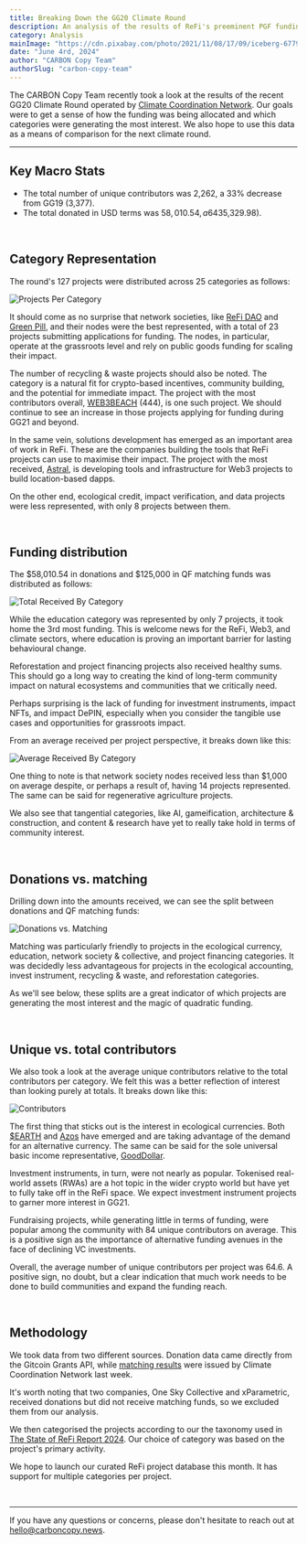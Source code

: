```yaml
---
title: Breaking Down the GG20 Climate Round
description: An analysis of the results of ReFi's preeminent PGF funding round operated by Climate Coordination Network.
category: Analysis
mainImage: "https://cdn.pixabay.com/photo/2021/11/08/17/09/iceberg-6779681_1280.jpg"
date: "June 4rd, 2024"
author: "CARBON Copy Team"
authorSlug: "carbon-copy-team"
---
```


The CARBON Copy Team recently took a look at the results of the recent GG20 Climate Round operated by [Climate Coordination Network](/project/climate-coordination-network/). Our goals were to get a sense of how the funding was being allocated and which categories were generating the most interest. We also hope to use this data as a means of comparison for the next climate round.

<hr class="lede center-square">

## Key Macro Stats

- The total number of unique contributors was 2,262, a 33% decrease from GG19 (3,377).
- The total donated in USD terms was $58,010.54, a 64% increase from GG19 ($35,329.98).

<br>

## Category Representation

The round's 127 projects were distributed across 25 categories as follows:

![Projects Per Category](/images/1_projects_per_category.svg)

It should come as no surprise that network societies, like [ReFi DAO](/project/refi-dao/) and [Green Pill](/project/green-pill), and their nodes were the best represented, with a total of 23 projects submitting applications for funding. The nodes, in particular, operate at the grassroots level and rely on public goods funding for scaling their impact.

The number of recycling & waste projects should also be noted. The category is a natural fit for crypto-based incentives, community building, and the potential for immediate impact. The project with the most contributors overall, [WEB3BEACH](/project/web3beach/) (444), is one such project. We should continue to see an increase in those projects applying for funding during GG21 and beyond.

In the same vein, solutions development has emerged as an important area of work in ReFi. These are the companies building the tools that ReFi projects can use to maximise their impact. The project with the most received, [Astral](/project/astral/), is developing tools and infrastructure for Web3 projects to build location-based dapps.

On the other end, ecological credit, impact verification, and data projects were less represented, with only 8 projects between them.

<br>

## Funding distribution

The $58,010.54 in donations and $125,000 in QF matching funds was distributed as follows:

![Total Received By Category](/images/2_total_received_by_category.svg)

While the education category was represented by only 7 projects, it took home the 3rd most funding. This is welcome news for the ReFi, Web3, and climate sectors, where education is proving an important barrier for lasting behavioural change. 

Reforestation and project financing projects also received healthy sums. This should go a long way to creating the kind of long-term community impact on natural ecosystems and communities that we critically need.

Perhaps surprising is the lack of funding for investment instruments, impact NFTs, and impact DePIN, especially when you consider the tangible use cases and opportunities for grassroots impact.

From an average received per project perspective, it breaks down like this:

![Average Received By Category](/images/3_average_received_by_category.svg)

One thing to note is that network society nodes received less than $1,000 on average despite, or perhaps a result of, having 14 projects represented. The same can be said for regenerative agriculture projects.

We also see that tangential categories, like AI, gameification, architecture & construction, and content & research have yet to really take hold in terms of community interest. 

<br>

## Donations vs. matching

Drilling down into the amounts received, we can see the split between donations and QF matching funds:

![Donations vs. Matching](/images/4_donations_and_matching.svg)

Matching was particularly friendly to projects in the ecological currency, education, network society & collective, and project financing categories. It was decidedly less advantageous for projects in the ecological accounting, invest instrument, recycling & waste, and reforestation categories.

As we'll see below, these splits are a great indicator of which projects are generating the most interest and the magic of quadratic funding.

<br>

## Unique vs. total contributors

We also took a look at the average unique contributors relative to the total contributors per category. We felt this was a better reflection of interest than looking purely at totals. It breaks down like this:

![Contributors](/images/5_contributors.svg)

The first thing that sticks out is the interest in ecological currencies. Both [$EARTH](/project/earth/) and [Azos](/project/azos/) have emerged and are taking advantage of the demand for an alternative currency. The same can be said for the sole universal basic income representative, [GoodDollar](/project/gooddollar/).

Investment instruments, in turn, were not nearly as popular. Tokenised real-world assets (RWAs) are a hot topic in the wider crypto world but have yet to fully take off in the ReFi space. We expect investment instrument projects to garner more interest in GG21.

Fundraising projects, while generating little in terms of funding, were popular among the community with 84 unique contributors on average. This is a positive sign as the importance of alternative funding avenues in the face of declining VC investments.

Overall, the average number of unique contributors per project was 64.6. A positive sign, no doubt, but a clear indication that much work needs to be done to build communities and expand the funding reach.

<br>

## Methodology

We took data from two different sources. Donation data came directly from the Gitcoin Grants API, while [matching results](https://docs.google.com/spreadsheets/d/1n9N9hKp4S4M3DgSblEOuCAexjwl5xzTkdNq2cHdMJk4/edit?usp=sharing) were issued by Climate Coordination Network last week.

It's worth noting that two companies, One Sky Collective and xParametric, received donations but did not receive matching funds, so we excluded them from our analysis.

We then categorised the projects according to our the taxonomy used in [The State of ReFi Report 2024](/reports/state-of-refi-2024). Our choice of category was based on the project's primary activity.

We hope to launch our curated ReFi project database this month. It has support for multiple categories per project.

<br>

<hr>

If you have any questions or concerns, please don't hesitate to reach out at hello@carboncopy.news.
